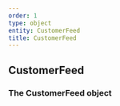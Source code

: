 ```yaml
---
order: 1
type: object
entity: CustomerFeed 
title: CustomerFeed 
---
```


## CustomerFeed 
### The CustomerFeed object

